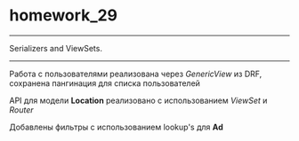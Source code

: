 # homework_29

---

Serializers and ViewSets.

---

Работа с пользователями реализована через _GenericView_ из DRF, сохранена пангинация для списка пользователей

API для модели **Location** реализовано с использованием _ViewSet_ и _Router_

Добавлены фильтры c использованием lookup's для **Ad** 
